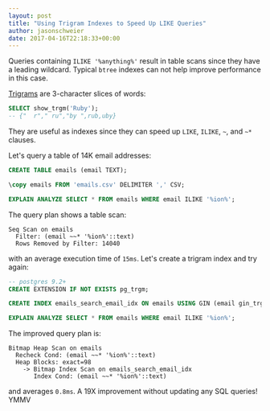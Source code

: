 ```yaml
---
layout: post
title: "Using Trigram Indexes to Speed Up LIKE Queries"
author: jasonschweier
date: 2017-04-16T22:18:33+00:00
---
```


Queries containing `ILIKE '%anything%'` result in table scans since they have a leading wildcard. Typical `btree` indexes can not help improve performance in this case.

[Trigrams](https://www.postgresql.org/docs/9.5/static/pgtrgm.html) are 3-character slices of words:

```sql
SELECT show_trgm('Ruby');
-- {"  r"," ru","by ",rub,uby}
```

They are useful as indexes since they can speed up `LIKE`, `ILIKE`, `~`, and `~*` clauses.

Let's query a table of 14K email addresses:

```sql
CREATE TABLE emails (email TEXT);

\copy emails FROM 'emails.csv' DELIMITER ',' CSV;

EXPLAIN ANALYZE SELECT * FROM emails WHERE email ILIKE '%ion%';
```

The query plan shows a table scan:

```
Seq Scan on emails
  Filter: (email ~~* '%ion%'::text)
  Rows Removed by Filter: 14040
```

with an average execution time of `15ms`. Let's create a trigram index and try again:

```sql
-- postgres 9.2+
CREATE EXTENSION IF NOT EXISTS pg_trgm;

CREATE INDEX emails_search_email_idx ON emails USING GIN (email gin_trgm_ops);

EXPLAIN ANALYZE SELECT * FROM emails WHERE email ILIKE '%ion%';
```

The improved query plan is:

```
Bitmap Heap Scan on emails
  Recheck Cond: (email ~~* '%ion%'::text)
  Heap Blocks: exact=98
    -> Bitmap Index Scan on emails_search_email_idx
       Index Cond: (email ~~* '%ion%'::text)
```

and averages `0.8ms`. A 19X improvement without updating any SQL queries! YMMV

